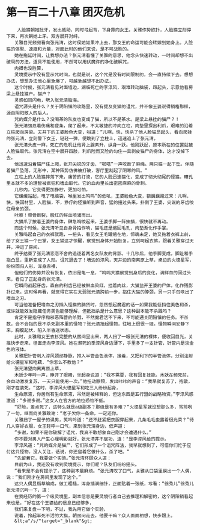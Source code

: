 # 第一百二十八章 团灭危机
        人脸猫朝她批牙，发出威助，同时弓起背，下身靠向女王。关雅作势欲扑，人脸猫立刻停下来，再次朝她上牙。双方展开对峙。
       关雅目光频频看向张元清，这时侯她如果冲上去，那女王的命运可能会转嫁到她身上。人脸猫的体型、速度和力量，对面此时的他们来说，是不可战胜的。
       她在拖延时间，让我想办法？张元清看懂了关雅的意思，他念头快速转动，一时间却想不出破局的方法。道具不能使用，不然可以用伏魔许的净化破解咒，
       肉搏也没胜算，
       灵境提示中没有显示咒时间，也就是说，这个咒是没有时间限制的，会一直持续下去。想想办法，想想办法他心里急爆了，可越急越想不出办法，
       这个时候，张元清看见对面墙边，湖临死亡的李淳风，艰难转动脑袋，昂起头，示意他看房梁上悬挂猫户。猫户？
       灵感如同闪电，劈入张元清脑海。
       诅咒源头是什么？关于阴阳镇的攻路里，没有提及变猫的诅咒，并不像王婆说得销格那样，源自阴阳散人的后人。
       咒的媒介是什么？没喝茶的队友也变成了猫，所以不是茶水。是梁上悬挂的猫尸？！
       张元清强忍着伤痛和疲条，爬了起来，不太敏捷的冲向立柱，肉垫里探出利爪，艰难的沿着立柱爬向房梁。天井下的王婆脸色大变，叫道：“儿啊，快，快杀了他人脸猫昂起头，看向爬挂的张元清，立刻警下女王，轻轻一弹，便跳到了立柱上，迅速追上了张元清。
       张元清头皮一麻，死亡的危机让他肾上腺素升，纵身一跃。他刚跃起，原本所在的位置就被人脸猫取代。张元清在空中展开四肢，利爪险而又险的勾住一具剥皮猫尸的身体，这才没掉下去。
       他迅速沿着猫尸往上爬，张开尖锐的牙齿，“啪嗒”一声咬断了麻绳。两只猫一起下坠。伴随着猫尸坠落，无形中，某种阵势仿佛被打破，客厅里刮起了阴寒的风。“
       立柱上的人脸猫摔落下来，痛苦的打滚，它的人脸迅速猫化，变成了彻头彻尾的怪猫。瞳孔里本就不多的理智被疯狂和嗜血取代。它的血肉里长出密密麻麻的骨刺。
       几秒内，它变得更加狰柠，更加可怕。
       它缓缓站起，甩了甩脑袋，喉里发出鸣鸣”的低吼，王婆脸色大变，额巍巍跑过来：儿啊，快，快回材里，人脸猫，不，狰疗的怪猫听到声音，猛的扭过头来，扑倒了王婆，尖说的牙齿咬住母亲的颈。
       咔察！颈骨断裂，殷红的鲜血喷涌而出。
       大猫爪了按着王婆的身体，肆急哨咬起来。王婆手脚一阵抽插，很快就不再动。
       而这个时候，张元清听见自身骨拍作响，猫毛还是缩回毛孔，肉垫渐化作手掌。
       关雅吗起自己的衣裤就跑，一扭头，看见女王毛罐缩在地，惊魂未定，她又拖着衣裤上前，给了女王猫一个巴掌，女王猫这才惊醒，察觉到身体开始恢复，立刻呵起衣裤，跟着关雅穿过天井，冲进了房间。
       终于结束了张元清恋恋不舍的追逐着两名女队友的背影。十几秒后，他手脚变成，脚趾和手指凸显，重新变成了人形。诅咒退去了！墙边的淳风，天井边的南离原上草，桌边的火德星军，纷纷回归人形，浑身赤裸，
       但他们的伤势并没有恢复，依旧是龟一息，“鸣鸣大猫察觉到身后的变化，满鲜血的回过头来，看见了正起身的张元清。
       它瞬问战起牙齿，森白的利齿已经被鲜血染红，挂着肉丝，大猫监开王婆的尸体，化作残影扑过来。这时候再看，就觉得它实在太弱张元清跨前一步，掐住大猫的脖颈，另一只手召唤出了嗜血之刃。
       可当他准备把嗜血之刃插入怪猫的脑贷时，忽然想起魔君的话一如果我能低挡住美色和杀，或许就能效发隐藏任务美色能够理解，但抵挡杀是什么意思？这种副本能不杀践吗？
       肯定不是指守序和邪恶阵营的杀戮，不然魔君活不下来，不可能通关阴阳镇的任务。不杀数，会不会指的是不杀死副本里的怪物？张元清抢起怪物，往地上很很一砸。怪物瞬间安静下来，胸腹起伏，陷入半昏迷状态。
       此时，关雅和女王衣衫完整的从房间里出来，两人扫了一眼张元清的裸体，便收回目光，关推快步走来，径直走向李淳风。她在濒死的季淳风身边薄下，手里多了一支针管，针管内是淡金色的液体。
       关雅把针管刺入淳风颈部静脉，推入半管金色液体，接着，又把利下的半管液体，分别注射给火德星军和吃藕，“你怎么不教他？“
       张元清望向离离原上草，
       木妖少年吟一声，睁开了眼睛，坐起身说道：“我不需要，我有回复技能。木妖在频死前，会自动激发复苏，一天只能使用一次。”他扭动脖颈，发出咔咔的声音：“我早就复苏了，抱散，刚才在装死。“这时，李淳风火德星军和吃三人纷纷起身，
       生命原液，你居然有生命原液，吊然是被稀释的，但这东西是五行盟的战略物资。”李淳风感激道：“多谢多谢。”这女人在官方的地位恐怕不低。
       “好险，差点死了，这特么就是a级副本？那级是有多难？“火德星军就没想那么多，骂骂咧了一句，继而向关雅致谢：“老子欠你一条命，一定还你。
       关雅扫了一屋子的课男，笑吟吟道：“还不赶紧把衣服穿起来，几条毛毛虫露着很光荣？”待几人穿好衣服，女王轻呼一口气，来到张元清身边，低声道：
       ”多谢，如果不是你破解了诅咒，我真不敢想象自己刚才会遭遇什么。”
       你不要对男人产生心理明影就好，张元清井不居功，道："是李淳风给的提示。
       李淳风道：“咒的媒介是猫尸，它们形成了一个诅咒阵法，我早就想到了，可借你们忙于应付这只怪物，没人关注，话说，你还留着它做什么，杀了吧。“
       “先留着它，我要做个实验。”张元清环顾众人道：
       目前为止，我还没有收到灵境提示，你们呢？队友们纷纷摇头。
       ”看来是不会有提示了，这种副本最麻烦。“张元清叹了口气，关雅从口袋里摸出一个人偶，说：”我们刚才在房间里发现了这个。”
       这只人偶显稻草编成，做工粗糙，浑身插满细针，正面贴着一张纸，写看：“徐秀儿”徐秀儿张元清沉吟一下，道：
       在我经历的第一个级灵境里，副本信息是要灵境行者自己去推理和解密的，这个阴阳销看起来也是。“好在这个王婆给的信息已经够多，
       我们来复盘一下吧，不过，我先用它做个实验，
       说着，拎起半死不活的大猫，朝房问走去。他要干嘛？众人面面相想，快步跟上。
       &lt;a"/s/"target="_blank"&gt;
